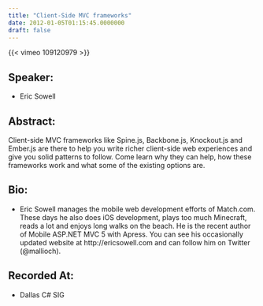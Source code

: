 ```yaml
---
title: "Client-Side MVC frameworks"
date: 2012-01-05T01:15:45.0000000
draft: false
---
```


{{< vimeo 109120979 >}}

## Speaker:

 - Eric Sowell

## Abstract:

<p>Client-side MVC frameworks like Spine.js, Backbone.js, Knockout.js and Ember.js are there to help you write richer client-side web experiences and give you solid patterns to follow. Come learn why they can help, how these frameworks work and what some of the existing options are.</p>

## Bio:

 - <p>Eric Sowell manages the mobile web development efforts of Match.com. These days he also does iOS development, plays too much Minecraft, reads a lot and enjoys long walks on the beach. He is the recent author of Mobile ASP.NET MVC 5 with Apress. You can see his occasionally updated website at http://ericsowell.com and can follow him on Twitter (@mallioch).</p>

## Recorded At:

 - Dallas C# SIG

